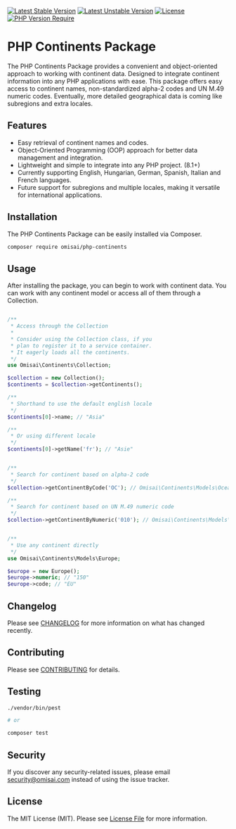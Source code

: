 [![Latest Stable Version](http://poser.pugx.org/omisai/php-continents/v)](https://packagist.org/packages/omisai/php-continents)
[![Latest Unstable Version](http://poser.pugx.org/omisai/php-continents/v/unstable)](https://packagist.org/packages/omisai/php-continents)
[![License](http://poser.pugx.org/omisai/php-continents/license)](https://packagist.org/packages/omisai/php-continents)
[![PHP Version Require](http://poser.pugx.org/omisai/php-continents/require/php)](https://packagist.org/packages/omisai/php-continents)

# PHP Continents Package

The PHP Continents Package provides a convenient and object-oriented approach to working with continent data. Designed to integrate continent information into any PHP applications with ease. This package offers easy access to continent names, non-standardized alpha-2 codes and UN M.49 numeric codes. Eventually, more detailed geographical data is coming like subregions and extra locales.

## Features

- Easy retrieval of continent names and codes.
- Object-Oriented Programming (OOP) approach for better data management and integration.
- Lightweight and simple to integrate into any PHP project. (8.1+)
- Currently supporting English, Hungarian, German, Spanish, Italian and French languages.
- Future support for subregions and multiple locales, making it versatile for international applications.

## Installation

The PHP Continents Package can be easily installed via Composer.

```bash
composer require omisai/php-continents
```

## Usage

After installing the package, you can begin to work with continent data. You can work with any continent model or access all of them through a Collection.

```php

/**
 * Access through the Collection
 *
 * Consider using the Collection class, if you
 * plan to register it to a service container.
 * It eagerly loads all the continents.
 */
use Omisai\Continents\Collection;

$collection = new Collection();
$continents = $collection->getContinents();

/**
 * Shorthand to use the default english locale
 */
$continents[0]->name; // "Asia"

/**
 * Or using different locale
 */
$continents[0]->getName('fr'); // "Asie"


/**
 * Search for continent based on alpha-2 code
 */
$collection->getContinentByCode('OC'); // Omisai\Continents\Models\Oceania

/**
 * Search for continent based on UN M.49 numeric code
 */
$collection->getContinentByNumeric('010'); // Omisai\Continents\Models\Antarctica


/**
 * Use any continent directly
 */
use Omisai\Continents\Models\Europe;

$europe = new Europe();
$europe->numeric; // "150"
$europe->code; // "EU"

```

## Changelog

Please see [CHANGELOG](CHANGELOG.md) for more information on what has changed recently.

## Contributing

Please see [CONTRIBUTING](CONTRIBUTING.md) for details.

## Testing

```bash
./vendor/bin/pest

# or

composer test
```


## Security

If you discover any security-related issues, please email [security@omisai.com](mailto:security@omisai.com) instead of using the issue tracker.


## License

The MIT License (MIT). Please see [License File](LICENSE.md) for more information.